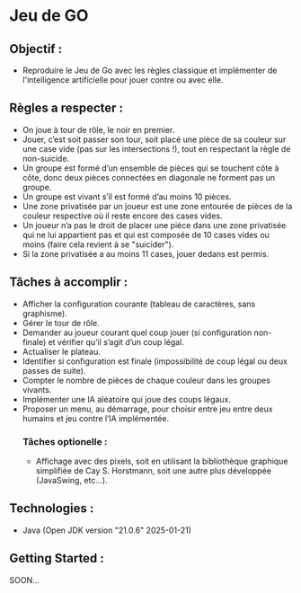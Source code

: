 # Jeu de GO

## Objectif : 
- Reproduire le Jeu de Go avec les règles classique et implémenter de l'intelligence artificielle pour jouer contre ou avec elle.

## Règles a respecter : 
- On joue à tour de rôle, le noir en premier.
- Jouer, c’est soit passer son tour, soit placé une pièce de sa couleur sur une case vide (pas sur les intersections !), tout en respectant la règle de non-suicide.
- Un groupe est formé d’un ensemble de pièces qui se touchent côte à côte, donc deux pièces connectées en diagonale ne forment pas un groupe.
- Un groupe est vivant s’il est formé d’au moins 10 pièces.
- Une zone privatisée par un joueur est une zone entourée de pièces de la couleur respective où il reste encore des cases vides.
- Un joueur n’a pas le droit de placer une pièce dans une zone privatisée qui ne lui appartient pas et qui est composée de 10 cases vides ou moins (faire cela revient à se "suicider").
- Si la zone privatisée a au moins 11 cases, jouer dedans est permis.

## Tâches à accomplir : 
- Afficher la configuration courante (tableau de caractères, sans graphisme). 
- Gérer le tour de rôle.
- Demander au joueur courant quel coup jouer (si configuration non-finale) et vérifier qu’il s’agit d’un coup légal.
- Actualiser le plateau.
- Identifier si configuration est finale (impossibilité de coup légal ou deux passes de suite).
- Compter le nombre de pièces de chaque couleur dans les groupes vivants.
- Implémenter une IA aléatoire qui joue des coups légaux.
- Proposer un menu, au démarrage, pour choisir entre jeu entre deux humains et jeu contre l’IA implémentée.
    ### Tâches optionelle : 
    - Affichage avec des pixels, soit en utilisant la bibliothèque graphique simplifiée de Cay S. Horstmann, soit une autre plus développée (JavaSwing, etc...).

## Technologies :
- Java (Open JDK version "21.0.6" 2025-01-21)

## Getting Started : 
   SOON...
